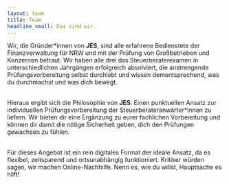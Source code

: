 ```yaml
---
layout: team
title: Team
headline_small: Das sind wir.
---
```


Wir, die Gründer\*innen von **JES**, sind alle erfahrene Bedienstete der Finanzverwaltung für NRW und mit der Prüfung von
Großbetrieben und Konzernen betraut. Wir haben alle drei das Steuerberaterexamen in unterschiedlichen Jahrgängen erfolgreich absolviert, die anstrengende
Prüfungsvorbereitung selbst durchlebt und wissen dementsprechend, was du durchmachst und was dich bewegt.<br><br>

Hieraus ergibt sich die Philosophie von **JES**: Einen punktuellen Ansatz zur individuellen Prüfungsvorbereitung der Steuerberateranwärter\*innen zu liefern. Wir bieten
dir eine Ergänzung zu eurer fachlichen Vorbereitung und können dir damit die nötige Sicherheit geben, dich den Prüfungen gewachsen zu fühlen.<br><br>

Für dieses Angebot ist ein rein digitales Format der ideale Ansatz, da es flexibel, zeitsparend und ortsunabhängig funktioniert. Kritiker würden sagen, wir machen
Online-Nachhilfe. Nenn es, wie du willst, Hauptsache es hilft!
